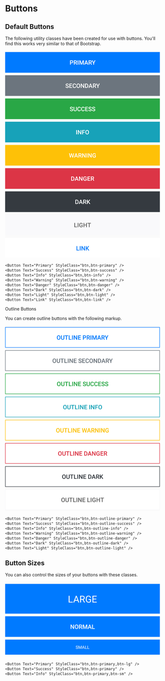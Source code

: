 # Buttons

## Default Buttons

The following utility classes have been created for use with buttons. You'll find this works very similar to that of Bootstrap.

![](../.gitbook/assets/buttons-android.jpg)

```text
<Button Text="Primary" StyleClass="btn,btn-primary" />
<Button Text="Success" StyleClass="btn,btn-success" />
<Button Text="Info" StyleClass="btn,btn-info" />
<Button Text="Warning" StyleClass="btn,btn-warning" />
<Button Text="Danger" StyleClass="btn,btn-danger" />
<Button Text="Dark" StyleClass="btn,btn-dark" />
<Button Text="Light" StyleClass="btn,btn-light" />
<Button Text="Link" StyleClass="btn,btn-link" />
```

Outline Buttons

You can create outline buttons with the following markup.

![](../.gitbook/assets/buttons-outline-android%20%281%29.jpg)



```text
<Button Text="Primary" StyleClass="btn,btn-outline-primary" />
<Button Text="Success" StyleClass="btn,btn-outline-success" />
<Button Text="Info" StyleClass="btn,btn-outline-info" />
<Button Text="Warning" StyleClass="btn,btn-outline-warning" />
<Button Text="Danger" StyleClass="btn,btn-outline-danger" />
<Button Text="Dark" StyleClass="btn,btn-outline-dark" />
<Button Text="Light" StyleClass="btn,btn-outline-light" />

```

## Button Sizes

You can also control the sizes of your buttons with these classes.

![](../.gitbook/assets/button-sizes-android.jpg)

```text
<Button Text="Primary" StyleClass="btn,btn-primary,btn-lg" />
<Button Text="Success" StyleClass="btn,btn-primary" />
<Button Text="Info" StyleClass="btn,btn-primary,btn-sm" />
```

